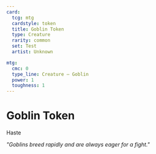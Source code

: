 ```yaml
---
card:
  tcg: mtg
  cardstyle: token
  title: Goblin Token
  type: Creature
  rarity: common
  set: Test
  artist: Unknown

mtg:
  cmc: 0
  type_line: Creature — Goblin
  power: 1
  toughness: 1
---
```


# Goblin Token

Haste

*"Goblins breed rapidly and are always eager for a fight."*